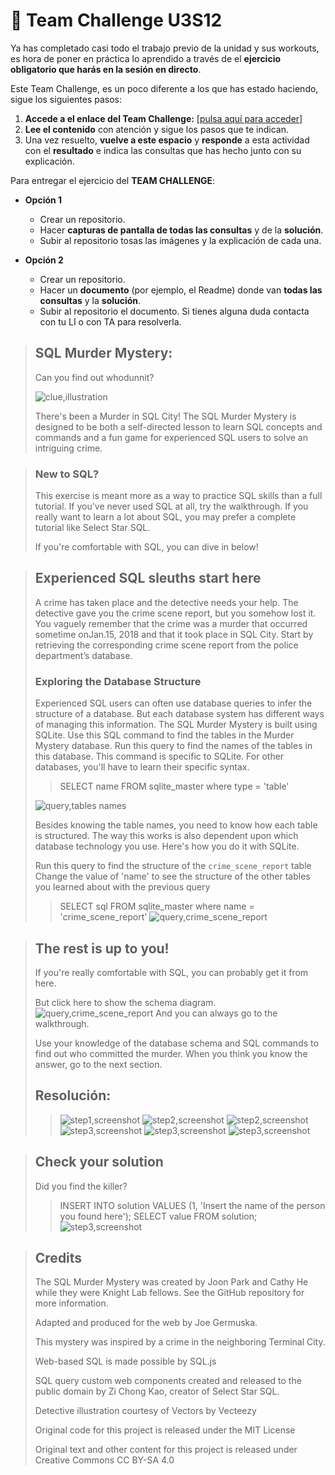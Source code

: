 # 🚀 Team Challenge U3S12

Ya has completado casi todo el trabajo previo de la unidad y sus workouts, es hora de poner en práctica lo aprendido a través de el **ejercicio obligatorio que harás en la sesión en directo**. 

Este Team Challenge, es un poco diferente a los que has estado haciendo, sigue los siguientes pasos:

1. **Accede a el enlace del Team Challenge:** [[pulsa aquí para acceder]](https://mystery.knightlab.com/)
2. **Lee el contenido** con atención y sigue los pasos que te indican.
3. Una vez resuelto, **vuelve a este espacio** y **responde** a esta actividad con el **resultado** e indica las consultas que has hecho junto con su explicación.

Para entregar el ejercicio del **TEAM CHALLENGE**:

- **Opción 1**
  - Crear un repositorio.
  - Hacer **capturas de pantalla de todas las consultas** y de la **solución**.
  - Subir al repositorio tosas las imágenes y la explicación de cada una.
 
- **Opción 2**
  - Crear un repositorio.
  - Hacer un **documento** (por ejemplo, el Readme) donde van **todas las consultas** y la **solución**.
  - Subir al repositorio el documento.
Si tienes alguna duda contacta con tu LI o con TA para resolverla.

> ## SQL Murder Mystery:
> 
> Can you find out whodunnit?
> 
> ![clue,illustration](/assets/images/clue-illustration.png)
>
> There's been a Murder in SQL City! The SQL Murder Mystery is designed to be both a self-directed lesson to learn SQL concepts and commands and a fun game for experienced SQL users to solve an intriguing crime.

> ### New to SQL?
>
> This exercise is meant more as a way to practice SQL skills than a full tutorial. If you've never used SQL at all, try the walkthrough. If you really want to learn a lot about SQL, you may prefer a complete tutorial like Select Star SQL.
> 
> If you're comfortable with SQL, you can dive in below!

> ## Experienced SQL sleuths start here
> A crime has taken place and the detective needs your help. The detective gave you the crime scene report, but you somehow lost it. You vaguely remember that the crime was a ​murder​ that occurred sometime on ​Jan.15, 2018​ and that it took place in ​SQL City​. Start by retrieving the corresponding crime scene report from the police department’s database.
> 
> ### Exploring the Database Structure
> Experienced SQL users can often use database queries to infer the structure of a database. But each database system has different ways of managing this information. The SQL Murder Mystery is built using SQLite. Use this SQL command to find the tables in the Murder Mystery database.
> Run this query to find the names of the tables in this database.
> This command is specific to SQLite. For other databases, you'll have to learn their specific syntax.
>
> > SELECT name FROM sqlite_master where type = 'table'
> 
> ![query,tables names](/assets/images/img1.png)
>
> Besides knowing the table names, you need to know how each table is structured. The way this works is also dependent upon which database technology you use. Here's how you do it with SQLite.
>
> Run this query to find the structure of the `crime_scene_report` table
Change the value of 'name' to see the structure of the other tables you learned about with the previous query
> > SELECT sql FROM sqlite_master where name = 'crime_scene_report'
>![query,crime_scene_report](/assets/images/img2.png)

> ## The rest is up to you!
> If you're really comfortable with SQL, you can probably get it from here.
>
> But click here to show the schema diagram.
> ![query,crime_scene_report](/assets/images/schema.png)
> And you can always go to the walkthrough.
>
> Use your knowledge of the database schema and SQL commands to find out who committed the murder.
> When you think you know the answer, go to the next section.
>
> ## Resolución:
> 
>> ![step1,screenshot](/assets/images/img3.png)
>> ![step2,screenshot](/assets/images/img4.png)
>> ![step2,screenshot](/assets/images/img5.png)
>> ![step3,screenshot](/assets/images/img6.png)
>> ![step3,screenshot](/assets/images/img7.png)
>> ![step3,screenshot](/assets/images/img8.png)

> ## Check your solution
> Did you find the killer?
>> INSERT INTO solution VALUES (1, 'Insert the name of the person you found here'); SELECT value FROM solution;
>> ![step3,screenshot](/assets/images/img9.png)

> ## Credits
> The SQL Murder Mystery was created by Joon Park and Cathy He while they were Knight Lab fellows. See the GitHub repository for more information.
>
> Adapted and produced for the web by Joe Germuska.
>
> This mystery was inspired by a crime in the neighboring Terminal City.
>
> Web-based SQL is made possible by SQL.js
>
> SQL query custom web components created and released to the public domain by Zi Chong Kao, creator of Select Star SQL.
>
> Detective illustration courtesy of Vectors by Vecteezy
>
> Original code for this project is released under the MIT License
>
> Original text and other content for this project is released under Creative Commons CC BY-SA 4.0 
​
